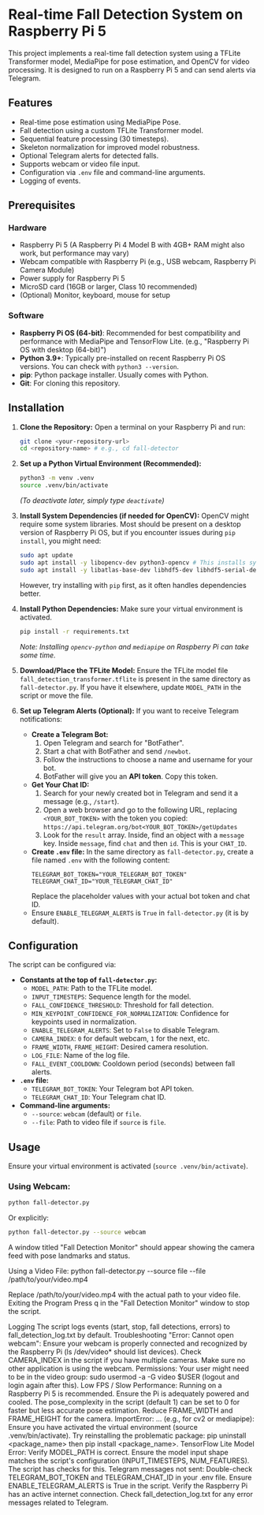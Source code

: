 # Real-time Fall Detection System on Raspberry Pi 5

This project implements a real-time fall detection system using a TFLite Transformer model, MediaPipe for pose estimation, and OpenCV for video processing. It is designed to run on a Raspberry Pi 5 and can send alerts via Telegram.

## Features

*   Real-time pose estimation using MediaPipe Pose.
*   Fall detection using a custom TFLite Transformer model.
*   Sequential feature processing (30 timesteps).
*   Skeleton normalization for improved model robustness.
*   Optional Telegram alerts for detected falls.
*   Supports webcam or video file input.
*   Configuration via `.env` file and command-line arguments.
*   Logging of events.

## Prerequisites

### Hardware
*   Raspberry Pi 5 (A Raspberry Pi 4 Model B with 4GB+ RAM might also work, but performance may vary)
*   Webcam compatible with Raspberry Pi (e.g., USB webcam, Raspberry Pi Camera Module)
*   Power supply for Raspberry Pi 5
*   MicroSD card (16GB or larger, Class 10 recommended)
*   (Optional) Monitor, keyboard, mouse for setup

### Software
*   **Raspberry Pi OS (64-bit)**: Recommended for best compatibility and performance with MediaPipe and TensorFlow Lite. (e.g., "Raspberry Pi OS with desktop (64-bit)")
*   **Python 3.9+**: Typically pre-installed on recent Raspberry Pi OS versions. You can check with `python3 --version`.
*   **pip**: Python package installer. Usually comes with Python.
*   **Git**: For cloning this repository.

## Installation

1.  **Clone the Repository:**
    Open a terminal on your Raspberry Pi and run:
    ```bash
    git clone <your-repository-url>
    cd <repository-name> # e.g., cd fall-detector
    ```

2.  **Set up a Python Virtual Environment (Recommended):**
    ```bash
    python3 -m venv .venv
    source .venv/bin/activate
    ```
    *(To deactivate later, simply type `deactivate`)*

3.  **Install System Dependencies (if needed for OpenCV):**
    OpenCV might require some system libraries. Most should be present on a desktop version of Raspberry Pi OS, but if you encounter issues during `pip install`, you might need:
    ```bash
    sudo apt update
    sudo apt install -y libopencv-dev python3-opencv # This installs system OpenCV, pip might still build its own
    sudo apt install -y libatlas-base-dev libhdf5-dev libhdf5-serial-dev libatlas-base-dev libjasper-dev libqtgui4 libqt4-test # For older systems or if pip fails
    ```
    However, try installing with `pip` first, as it often handles dependencies better.

4.  **Install Python Dependencies:**
    Make sure your virtual environment is activated.
    ```bash
    pip install -r requirements.txt
    ```
    *Note: Installing `opencv-python` and `mediapipe` on Raspberry Pi can take some time.*

5.  **Download/Place the TFLite Model:**
    Ensure the TFLite model file `fall_detection_transformer.tflite` is present in the same directory as `fall-detector.py`. If you have it elsewhere, update `MODEL_PATH` in the script or move the file.

6.  **Set up Telegram Alerts (Optional):**
    If you want to receive Telegram notifications:
    *   **Create a Telegram Bot:**
        1.  Open Telegram and search for "BotFather".
        2.  Start a chat with BotFather and send `/newbot`.
        3.  Follow the instructions to choose a name and username for your bot.
        4.  BotFather will give you an **API token**. Copy this token.
    *   **Get Your Chat ID:**
        1.  Search for your newly created bot in Telegram and send it a message (e.g., `/start`).
        2.  Open a web browser and go to the following URL, replacing `<YOUR_BOT_TOKEN>` with the token you copied:
            `https://api.telegram.org/bot<YOUR_BOT_TOKEN>/getUpdates`
        3.  Look for the `result` array. Inside, find an object with a `message` key. Inside `message`, find `chat` and then `id`. This is your `CHAT_ID`.
    *   **Create `.env` file:**
        In the same directory as `fall-detector.py`, create a file named `.env` with the following content:
        ```env
        TELEGRAM_BOT_TOKEN="YOUR_TELEGRAM_BOT_TOKEN"
        TELEGRAM_CHAT_ID="YOUR_TELEGRAM_CHAT_ID"
        ```
        Replace the placeholder values with your actual bot token and chat ID.
    *   Ensure `ENABLE_TELEGRAM_ALERTS` is `True` in `fall-detector.py` (it is by default).

## Configuration

The script can be configured via:

*   **Constants at the top of `fall-detector.py`:**
    *   `MODEL_PATH`: Path to the TFLite model.
    *   `INPUT_TIMESTEPS`: Sequence length for the model.
    *   `FALL_CONFIDENCE_THRESHOLD`: Threshold for fall detection.
    *   `MIN_KEYPOINT_CONFIDENCE_FOR_NORMALIZATION`: Confidence for keypoints used in normalization.
    *   `ENABLE_TELEGRAM_ALERTS`: Set to `False` to disable Telegram.
    *   `CAMERA_INDEX`: `0` for default webcam, `1` for the next, etc.
    *   `FRAME_WIDTH`, `FRAME_HEIGHT`: Desired camera resolution.
    *   `LOG_FILE`: Name of the log file.
    *   `FALL_EVENT_COOLDOWN`: Cooldown period (seconds) between fall alerts.
*   **`.env` file:**
    *   `TELEGRAM_BOT_TOKEN`: Your Telegram bot API token.
    *   `TELEGRAM_CHAT_ID`: Your Telegram chat ID.
*   **Command-line arguments:**
    *   `--source`: `webcam` (default) or `file`.
    *   `--file`: Path to video file if `source` is `file`.

## Usage

Ensure your virtual environment is activated (`source .venv/bin/activate`).

### Using Webcam:
```bash
python fall-detector.py
```
Or explicitly:
```bash
python fall-detector.py --source webcam
```

A window titled "Fall Detection Monitor" should appear showing the camera feed with pose landmarks and status.

Using a Video File:
python fall-detector.py --source file --file /path/to/your/video.mp4

Replace /path/to/your/video.mp4 with the actual path to your video file.
Exiting the Program
Press q in the "Fall Detection Monitor" window to stop the script.

Logging
The script logs events (start, stop, fall detections, errors) to fall_detection_log.txt by default.
Troubleshooting
"Error: Cannot open webcam":
Ensure your webcam is properly connected and recognized by the Raspberry Pi (ls /dev/video* should list devices).
Check CAMERA_INDEX in the script if you have multiple cameras.
Make sure no other application is using the webcam.
Permissions: Your user might need to be in the video group: sudo usermod -a -G video $USER (logout and login again after this).
Low FPS / Slow Performance:
Running on a Raspberry Pi 5 is recommended.
Ensure the Pi is adequately powered and cooled.
The pose_complexity in the script (default 1) can be set to 0 for faster but less accurate pose estimation.
Reduce FRAME_WIDTH and FRAME_HEIGHT for the camera.
ImportError: ... (e.g., for cv2 or mediapipe):
Ensure you have activated the virtual environment (source .venv/bin/activate).
Try reinstalling the problematic package: pip uninstall <package_name> then pip install <package_name>.
TensorFlow Lite Model Error:
Verify MODEL_PATH is correct.
Ensure the model input shape matches the script's configuration (INPUT_TIMESTEPS, NUM_FEATURES). The script has checks for this.
Telegram messages not sent:
Double-check TELEGRAM_BOT_TOKEN and TELEGRAM_CHAT_ID in your .env file.
Ensure ENABLE_TELEGRAM_ALERTS is True in the script.
Verify the Raspberry Pi has an active internet connection.
Check fall_detection_log.txt for any error messages related to Telegram.
